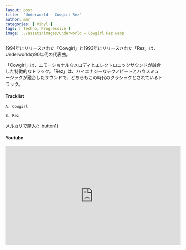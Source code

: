 ```yaml
---
layout: post
title:  "Underworld – Cowgirl Rez"
author: mmr
categories: [ Vinyl ]
tags: [ Techno, Progressive ]
image: ../assets/images/Underworld – Cowgirl Rez.webp
---
```


1994年にリリースされた「Cowgirl」と1993年にリリースされた「Rez」は、Underworldの90年代の代表曲。

「Cowgirl」は、エモーショナルなメロディとエレクトロニックサウンドが融合した特徴的なトラック。「Rez」は、ハイエナジーなテクノビートとハウスミュージックが融合したサウンドで、どちらもこの時代のクラシックとされているトラック。

#### Tracklist
```md
A. Cowgirl

B. Rez
```

[メルカリで購入](https://jp.mercari.com/item/m12368134512?afid=6142608987){: .button1}

#### Youtube
<iframe width="560" height="315" src="https://www.youtube.com/embed/feWNvGpWHLM?si=F4qXcSX8HtWErjar" title="YouTube video player" frameborder="0" allow="accelerometer; autoplay; clipboard-write; encrypted-media; gyroscope; picture-in-picture; web-share" referrerpolicy="strict-origin-when-cross-origin" allowfullscreen></iframe>